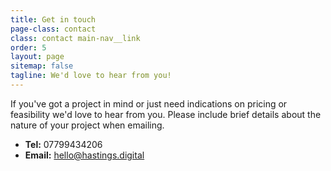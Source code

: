```yaml
---
title: Get in touch
page-class: contact
class: contact main-nav__link
order: 5
layout: page
sitemap: false
tagline: We'd love to hear from you!
---
```

<p class="lede">
  If you've got a project in mind or just need indications on pricing or feasibility we'd love to hear from you. Please include brief details about the nature of your project when emailing.
</p>
<ul class="o-list-bare lede">
<li class="o-list-bare__item u-margin-bottom-small"><strong>Tel:</strong> 07799434206</li>
<li class="o-list-bare__item"><strong>Email:</strong> <a href="mailto:hello@hastings.digital?subject=Website%20enquiry%20-%20Hastings%20Digital">hello@hastings.digital</a></li>
</ul>
